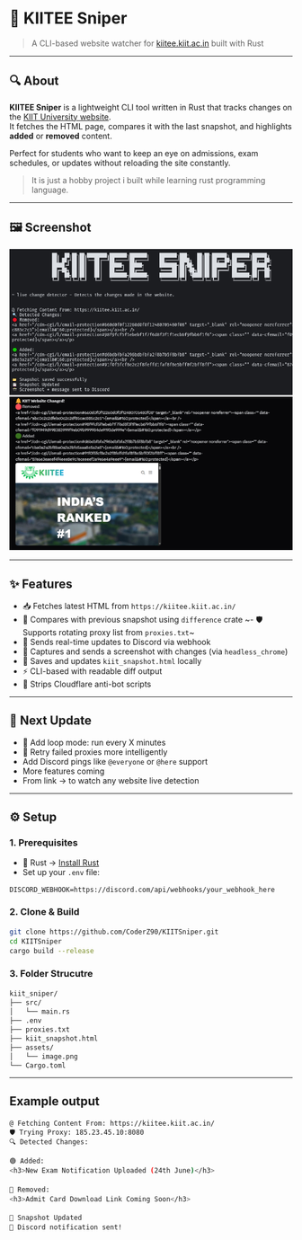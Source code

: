 # 🎯 KIITEE Sniper

> A CLI-based website watcher for [kiitee.kiit.ac.in](https://kiitee.kiit.ac.in/) built with Rust

---

## 🔍 About

**KIITEE Sniper** is a lightweight CLI tool written in Rust that tracks changes on the [KIIT University website](https://kiitee.kiit.ac.in/).  
It fetches the HTML page, compares it with the last snapshot, and highlights **added** or **removed** content.

Perfect for students who want to keep an eye on admissions, exam schedules, or updates without reloading the site constantly.

> It is just a hobby project i built while learning rust programming language.

---

## 🖼️ Screenshot

![Screenshot of KIITSniper output](assets/image.png)
![Screenshot of KIITSniper output discord](assets/discord_notif.png)

---

## ✨ Features

- 📥 Fetches latest HTML from `https://kiitee.kiit.ac.in/`
- 🧠 Compares with previous snapshot using `difference` crate
~- 🛡️ Supports rotating proxy list from `proxies.txt`~
- 💬 Sends real-time updates to Discord via webhook
- 📸 Captures and sends a screenshot with changes (via `headless_chrome`)
- 📁 Saves and updates `kiit_snapshot.html` locally
- ⚡ CLI-based with readable diff output
- 🚫 Strips Cloudflare anti-bot scripts

---

## 🚧 Next Update

- 🔁 Add loop mode: run every X minutes
- 🔄 Retry failed proxies more intelligently
- Add Discord pings like `@everyone` or `@here` support
- More features coming
- From link -> to watch any website live detection

---

## ⚙️ Setup

### 1. Prerequisites

- 🦀 Rust → [Install Rust](https://www.rust-lang.org/tools/install)
- Set up your `.env` file:
  
```env
DISCORD_WEBHOOK=https://discord.com/api/webhooks/your_webhook_here
```
### 2. Clone & Build

```bash
git clone https://github.com/CoderZ90/KIITSniper.git
cd KIITSniper
cargo build --release
```

### 3. Folder Strucutre

```
kiit_sniper/
├── src/
│   └── main.rs
├── .env
├── proxies.txt
├── kiit_snapshot.html
├── assets/
│   └── image.png
└── Cargo.toml
```
---

## Example output

```bash
@ Fetching Content From: https://kiitee.kiit.ac.in/
🛡️ Trying Proxy: 185.23.45.10:8080
🔍 Detected Changes:

🟢 Added:
<h3>New Exam Notification Uploaded (24th June)</h3>

🔴 Removed:
<h3>Admit Card Download Link Coming Soon</h3>

💾 Snapshot Updated
📣 Discord notification sent!
```